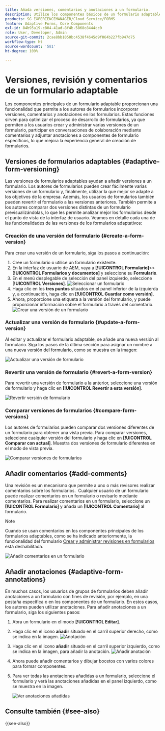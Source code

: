 ```yaml
---
title: Añada versiones, comentarios y anotaciones a un formulario.
description: Utilice los componentes básicos de un formulario adaptable para añadir comentarios, anotaciones y versiones a un formulario adaptable.
products: SG_EXPERIENCEMANAGER/Cloud Service/FORMS
feature: Adaptive Forms, Core Components
exl-id: 84b95a19-c804-41ad-8f4b-5868c8444cc0
role: User, Developer, Admin
source-git-commit: 2cae8bb1050bc4538f4645d9f064b227fb947d75
workflow-type: ht
source-wordcount: '581'
ht-degree: 100%

---
```


# Versiones, revisión y comentarios de un formulario adaptable

<!--Before you can use versionings, comments, and annotations in an Adaptive Form, you must ensure you have [enabled Adaptive Form Core Components](
https://experienceleague.adobe.com/en/docs/experience-manager-cloud-service/content/forms/setup-configure-migrate/enable-adaptive-forms-core-components).-->

<!--Adaptive Form Core Components facilitates to add versionings, comments, and annotations to a form. These features helps form authors and users to enhance the form development process where they can create multiple versions of a form, collaborate and add their comments to a form, and add annotations to form components.-->

Los componentes principales de un formulario adaptable proporcionan una funcionalidad que permite a los autores de formularios incorporar versiones, comentarios y anotaciones en los formularios. Estas funciones sirven para optimizar el proceso de desarrollo de formularios, ya que permiten a los usuarios crear y administrar varias versiones de un formulario, participar en conversaciones de colaboración mediante comentarios y adjuntar anotaciones a componentes de formulario específicos, lo que mejora la experiencia general de creación de formularios.


## Versiones de formularios adaptables {#adaptive-form-versioning}

Las versiones de formularios adaptables ayudan a añadir versiones a un formulario. Los autores de formularios pueden crear fácilmente varias versiones de un formulario y, finalmente, utilizar la que mejor se adapte a los objetivos de la empresa. Además, los usuarios de formularios también pueden revertir el formulario a las versiones anteriores. También permite a los autores comparar dos versiones distintas de un formulario previsualizándolas, lo que les permite analizar mejor los formularios desde el punto de vista de la interfaz de usuario. Veamos en detalle cada una de las funcionalidades de las versiones de los formularios adaptativos:

### Creación de una versión del formulario {#create-a-form-version}

Para crear una versión de un formulario, siga los pasos a continuación:

1. Cree un formulario o utilice un formulario existente.
1. En la interfaz de usuario de AEM, vaya a **[!UICONTROL Formulario]**>>**[!UICONTROL Formularios y documentos]** y seleccione su **Formulario**.
1. En el menú desplegable de selección del panel izquierdo, seleccione **[!UICONTROL Versiones]**.
   ![Seleccionar un formulario](select-a-form.png)
1. Haga clic en los **tres puntos** situados en el panel inferior de la izquierda y, a continuación, haga clic en **[!UICONTROL Guardar como versión]**.
1. Ahora, proporcione una etiqueta a la versión del formulario, y puede proporcionar información sobre el formulario a través del comentario.
   ![Crear una versión de un formulario](create-a-form-version.png)

### Actualizar una versión de formulario {#update-a-form-version}

Al editar y actualizar el formulario adaptable, se añade una nueva versión al formulario. Siga los pasos de la última sección para asignar un nombre a una nueva versión del formulario, como se muestra en la imagen:

![Actualizar una versión de formulario](update-a-form-version.png)

### Revertir una versión de formulario {#revert-a-form-version}

Para revertir una versión de formulario a la anterior, seleccione una versión de formulario y haga clic en **[!UICONTROL Revertir a esta versión]**.

![Revertir versión de formulario](revert-form-version.png)

### Comparar versiones de formularios {#compare-form-versions}

Los autores de formularios pueden comparar dos versiones diferentes de un formulario para obtener una vista previa. Para comparar versiones, seleccione cualquier versión del formulario y haga clic en **[!UICONTROL Comparar con actual]**. Muestra dos versiones de formulario diferentes en el modo de vista previa.

![Comparar versiones de formularios](compare-form-versions.png)

## Añadir comentarios {#add-comments}

Una revisión es un mecanismo que permite a uno o más revisores realizar comentarios sobre los formularios.  Cualquier usuario de un formulario puede realizar comentarios en un formulario o revisarlo mediante comentarios. Para realizar comentarios en un formulario, seleccione un **[!UICONTROL Formulario]** y añada un **[!UICONTROL Comentario]** al formulario.

>[!NOTE]
> Cuando se usan comentarios en los componentes principales de los formularios adaptables, como se ha indicado anteriormente, la funcionalidad del formulario [Crear y administrar revisiones en formularios](/help/forms/create-reviews-forms.md) está deshabilitada.


![Añadir comentarios en un formulario](form-comments.png)

## Añadir anotaciones {#adaptive-form-annotations}

En muchos casos, los usuarios de grupos de formularios deben añadir anotaciones a un formulario con fines de revisión, por ejemplo, en una pestaña específica o en los componentes de un formulario. En estos casos, los autores pueden utilizar anotaciones. Para añadir anotaciones a un formulario, siga los siguientes pasos:

1. Abra un formulario en el modo **[!UICONTROL Editar]**.

1. Haga clic en el icono **añadir** situado en el carril superior derecho, como se indica en la imagen.
   ![Anotación](annotation.png)

1. Haga clic en el icono **añadir** situado en el carril superior izquierdo, como se indica en la imagen, para añadir la anotación.
   ![Añadir anotación](add-annotation.png)

1. Ahora puede añadir comentarios y dibujar bocetos con varios colores para formar componentes.

1. Para ver todas las anotaciones añadidas a un formulario, seleccione el formulario y verá las anotaciones añadidas en el panel izquierdo, como se muestra en la imagen.

   ![Ver anotaciones añadidas](see-annotations.png)

## Consulte también {#see-also}

{{see-also}}
